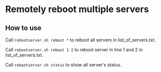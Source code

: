 # Remotely reboot multiple servers

## How to use

Call `rebootserver.sh reboot *` to reboot all servers in list_of_servers.txt.

Call `rebootserver.sh reboot 1 2` to reboot server in line 1 and 2 in list_of_servers.txt.

Call `rebootserver.sh status` to show all server's status.